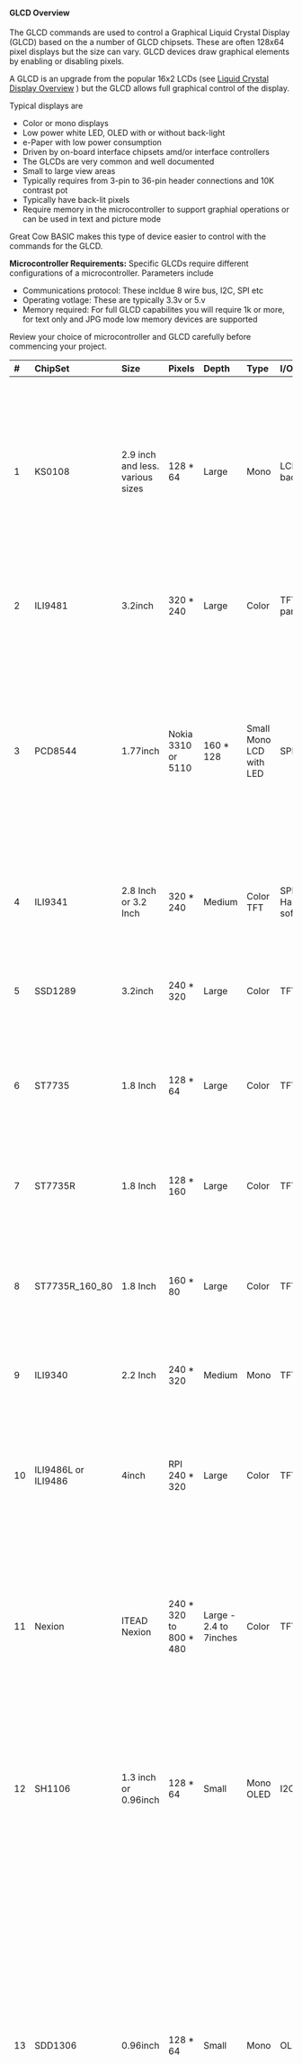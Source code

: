 <div class="section">

<div class="titlepage">

<div>

<div>

#### <span id="glcd_overview"></span>GLCD Overview

</div>

</div>

</div>

The GLCD commands are used to control a Graphical Liquid Crystal Display
(GLCD) based on the a number of GLCD chipsets. These are often 128x64
pixel displays but the size can vary. GLCD devices draw graphical
elements by enabling or disabling pixels.

A GLCD is an upgrade from the popular 16x2 LCDs (see
<a href="lcd_overview" class="link" title="LCD Overview">Liquid Crystal Display Overview</a>
) but the GLCD allows full graphical control of the display.

Typical displays are

<div class="itemizedlist">

-   Color or mono displays
-   Low power white LED, OLED with or without back-light
-   e-Paper with low power consumption
-   Driven by on-board interface chipsets amd/or interface controllers
-   The GLCDs are very common and well documented
-   Small to large view areas
-   Typically requires from 3-pin to 36-pin header connections and 10K
    contrast pot
-   Typically have back-lit pixels
-   Require memory in the microcontroller to support graphial operations
    or can be used in text and picture mode

</div>

Great Cow BASIC makes this type of device easier to control with the
commands for the GLCD.

<span class="strong">**Microcontroller Requirements:**</span> Specific
GLCDs require different configurations of a microcontroller. Parameters
include

<div class="itemizedlist">

-   Communications protocol: These incldue 8 wire bus, I2C, SPI etc
-   Operating votlage: These are typically 3.3v or 5.v
-   Memory required: For full GLCD capabilites you will require 1k or
    more, for text only and JPG mode low memory devices are supported

</div>

Review your choice of microcontroller and GLCD carefully before
commencing your project.

<div class="informaltable">

<table data-border="1">
<thead>
<tr class="header">
<th style="text-align: left;"><span class="strong"><strong>#</strong></span></th>
<th style="text-align: left;"><span class="strong"><strong>ChipSet</strong></span></th>
<th style="text-align: left;"><span class="strong"><strong>Size</strong></span></th>
<th style="text-align: left;"><span class="strong"><strong>Pixels</strong></span></th>
<th style="text-align: left;"><span class="strong"><strong>Depth</strong></span></th>
<th style="text-align: left;"><span class="strong"><strong>Type</strong></span></th>
<th style="text-align: left;"><span class="strong"><strong>I/O</strong></span></th>
<th style="text-align: left;"><span class="strong"><strong>Support</strong></span></th>
<th style="text-align: left;"><span class="strong"><strong>Operating</strong></span></th>
<th style="text-align: left;"><span class="strong"><strong>Comments</strong></span></th>
<th style="text-align: left;"><span class="strong"><strong>Requirements</strong></span></th>
<th style="text-align: left;"><span class="strong"><strong>Assessment</strong></span></th>
</tr>
</thead>
<tbody>
<tr class="odd">
<td style="text-align: left;"><p>1</p></td>
<td style="text-align: left;"><p>KS0108</p></td>
<td style="text-align: left;"><p>2.9 inch and less. various sizes</p></td>
<td style="text-align: left;"><p>128 * 64</p></td>
<td style="text-align: left;"><p>Large</p></td>
<td style="text-align: left;"><p>Mono</p></td>
<td style="text-align: left;"><p>LCD typically with backlight</p></td>
<td style="text-align: left;"><p>8-bit parallel PIC and AVR: Software device specific protocol</p></td>
<td style="text-align: left;"><p>Typically operates at VCC 5. Always check voltage specifications 8-bit bus required.</p></td>
<td style="text-align: left;"><p>Bit 7 of the bus is read/write – this could cause potential lockup – this is low risk.   Uses the KS0107B (or NT7107C) a 64-channel common driver which generates the timing signal to control the two KS0108B segment drivers.</p></td>
<td style="text-align: left;"><p>Requires 12 ports/connections.</p></td>
<td style="text-align: left;"><p>These are low cost mono devices.</p></td>
</tr>
<tr class="even">
<td style="text-align: left;"><p>2</p></td>
<td style="text-align: left;"><p>ILI9481</p></td>
<td style="text-align: left;"><p>3.2inch</p></td>
<td style="text-align: left;"><p>320 * 240</p></td>
<td style="text-align: left;"><p>Large</p></td>
<td style="text-align: left;"><p>Color</p></td>
<td style="text-align: left;"><p>TFT LCD 8-bit parallel</p></td>
<td style="text-align: left;"><p>PIC: Set per bit. AVR: via Shield set via AND PORT command</p></td>
<td style="text-align: left;"><p>+VCC from 2.7 to 5. Always check voltage specifications</p></td>
<td style="text-align: left;"><p>UNO shield is excellent. Very fast display.</p></td>
<td style="text-align: left;"><p>SPI requires 4 ports plus 2 ports. Typically 6 in total.</p></td>
<td style="text-align: left;"><p>Good GLCD with very good GLCD performance.</p></td>
</tr>
<tr class="odd">
<td style="text-align: left;"><p>3</p></td>
<td style="text-align: left;"><p>PCD8544</p></td>
<td style="text-align: left;"><p>1.77inch</p></td>
<td style="text-align: left;"><p>Nokia 3310 or 5110</p></td>
<td style="text-align: left;"><p>160 * 128</p></td>
<td style="text-align: left;"><p>Small Mono LCD with LED</p></td>
<td style="text-align: left;"><p>SPI</p></td>
<td style="text-align: left;"><p>PIC and AVR: Device specific SPI command, all in software.</p></td>
<td style="text-align: left;"><p>Display can operate in text mode only for low RAM microcontrollers as full GLCD capabilities requires 512bytes of RAM. +VCC 3.3. Always check voltage specifications Nice display. Sensitive to operating voltages.</p></td>
<td style="text-align: left;"><p>Minimum RAM required is 512 bytes then add user variables for graphics mode, this display can operate in text mode only for low RAM microcontrollers.</p></td>
<td style="text-align: left;"><p>SPI requires 4 ports plus 2 ports. Typically 6 in total.</p></td>
<td style="text-align: left;"><p>Good for cost and performance</p></td>
</tr>
<tr class="even">
<td style="text-align: left;"><p>4</p></td>
<td style="text-align: left;"><p>ILI9341</p></td>
<td style="text-align: left;"><p>2.8 Inch or 3.2 Inch</p></td>
<td style="text-align: left;"><p>320 * 240</p></td>
<td style="text-align: left;"><p>Medium</p></td>
<td style="text-align: left;"><p>Color TFT</p></td>
<td style="text-align: left;"><p>SPI PIC and AVR: Hardware and software SPI</p></td>
<td style="text-align: left;"><p>Typically operates at VCC 5. Always check voltage specifications</p></td>
<td style="text-align: left;"><p>+VCC from 2.7 to 5. Always check voltage specifications</p></td>
<td style="text-align: left;"><p>Very nice display.</p></td>
<td style="text-align: left;"><p>SPI requires 4 ports plus 2 ports. Typically 6 in total.</p></td>
<td style="text-align: left;"><p>Good for cost and performance</p></td>
</tr>
<tr class="odd">
<td style="text-align: left;"><p>5</p></td>
<td style="text-align: left;"><p>SSD1289</p></td>
<td style="text-align: left;"><p>3.2inch</p></td>
<td style="text-align: left;"><p>240 * 320</p></td>
<td style="text-align: left;"><p>Large</p></td>
<td style="text-align: left;"><p>Color</p></td>
<td style="text-align: left;"><p>TFT LCD</p></td>
<td style="text-align: left;"><p>16-bit parallel AVR: Software device specific protocol.</p></td>
<td style="text-align: left;"><p>Typically operates at VCC 5. Always check voltage specifications</p></td>
<td style="text-align: left;"><p>Mega2560 shield required.</p></td>
<td style="text-align: left;"><p>Connectivity requires 20 ports.</p></td>
<td style="text-align: left;"><p>Good for Mega2560 type shields</p></td>
</tr>
<tr class="even">
<td style="text-align: left;"><p>6</p></td>
<td style="text-align: left;"><p>ST7735</p></td>
<td style="text-align: left;"><p>1.8 Inch</p></td>
<td style="text-align: left;"><p>128 * 64</p></td>
<td style="text-align: left;"><p>Large</p></td>
<td style="text-align: left;"><p>Color</p></td>
<td style="text-align: left;"><p>TFT LCD</p></td>
<td style="text-align: left;"><p>SPI</p></td>
<td style="text-align: left;"><p>PIC and AVR: Hardware and software SPI</p></td>
<td style="text-align: left;"><p>Typically operates at VCC 5. Always check voltage specifications Very nice display.</p></td>
<td style="text-align: left;"><p>SPI requires 4 ports plus 2 ports. Typically 6 in total.</p></td>
<td style="text-align: left;"><p>Good for cost and performance</p></td>
</tr>
<tr class="odd">
<td style="text-align: left;"><p>7</p></td>
<td style="text-align: left;"><p>ST7735R</p></td>
<td style="text-align: left;"><p>1.8 Inch</p></td>
<td style="text-align: left;"><p>128 * 160</p></td>
<td style="text-align: left;"><p>Large</p></td>
<td style="text-align: left;"><p>Color</p></td>
<td style="text-align: left;"><p>TFT LCD</p></td>
<td style="text-align: left;"><p>SPI</p></td>
<td style="text-align: left;"><p>PIC and AVR: Hardware and software SPI</p></td>
<td style="text-align: left;"><p>Typically operates at VCC 5. Always check voltage specifications Very nice display.</p></td>
<td style="text-align: left;"><p>SPI requires 4 ports plus 2 ports. Typically 6 in total.</p></td>
<td style="text-align: left;"><p>Good for cost and performance</p></td>
</tr>
<tr class="even">
<td style="text-align: left;"><p>8</p></td>
<td style="text-align: left;"><p>ST7735R_160_80</p></td>
<td style="text-align: left;"><p>1.8 Inch</p></td>
<td style="text-align: left;"><p>160 * 80</p></td>
<td style="text-align: left;"><p>Large</p></td>
<td style="text-align: left;"><p>Color</p></td>
<td style="text-align: left;"><p>TFT LCD</p></td>
<td style="text-align: left;"><p>SPI</p></td>
<td style="text-align: left;"><p>PIC and AVR: Hardware and software SPI</p></td>
<td style="text-align: left;"><p>Typically operates at VCC 5. Always check voltage specifications Very nice display.</p></td>
<td style="text-align: left;"><p>SPI requires 4 ports plus 2 ports. Typically 6 in total.</p></td>
<td style="text-align: left;"><p>Good for cost and performance</p></td>
</tr>
<tr class="odd">
<td style="text-align: left;"><p>9</p></td>
<td style="text-align: left;"><p>ILI9340</p></td>
<td style="text-align: left;"><p>2.2 Inch</p></td>
<td style="text-align: left;"><p>240 * 320</p></td>
<td style="text-align: left;"><p>Medium</p></td>
<td style="text-align: left;"><p>Mono</p></td>
<td style="text-align: left;"><p>TFT LCD</p></td>
<td style="text-align: left;"><p>SPI</p></td>
<td style="text-align: left;"><p>PIC and AVR: Hardware and software SPI</p></td>
<td style="text-align: left;"><p>Typically operates at VCC 5. Always check voltage specifications</p></td>
<td style="text-align: left;"><p>SPI requires 4 ports plus 2 ports. Typically 6 in total.</p></td>
<td style="text-align: left;"><p>Good for cost and performance</p></td>
</tr>
<tr class="even">
<td style="text-align: left;"><p>10</p></td>
<td style="text-align: left;"><p>ILI9486L or ILI9486</p></td>
<td style="text-align: left;"><p>4inch</p></td>
<td style="text-align: left;"><p>RPI 240 * 320</p></td>
<td style="text-align: left;"><p>Large</p></td>
<td style="text-align: left;"><p>Color</p></td>
<td style="text-align: left;"><p>TFT LCD</p></td>
<td style="text-align: left;"><p>SPI and 8Bit Bus</p></td>
<td style="text-align: left;"><p>PIC and AVR: Hardware and software SPI AVR: 8Bit Bus using an UNO Shield. PIC: 8bit port suppported.</p></td>
<td style="text-align: left;"><p>Typically operates at VCC 5. Always check voltage specifications Great pixel display.</p></td>
<td style="text-align: left;"><p>SPI requires 4 ports plus 2 ports. Typically 6 in total. 8Bit Bus requires 8 ports plus 4 control ports. Typically 13 in total using an 8bit bus solution.</p></td>
<td style="text-align: left;"><p>An expensive option</p></td>
</tr>
<tr class="odd">
<td style="text-align: left;"><p>11</p></td>
<td style="text-align: left;"><p>Nexion</p></td>
<td style="text-align: left;"><p>ITEAD Nexion</p></td>
<td style="text-align: left;"><p>240 * 320 to 800 * 480</p></td>
<td style="text-align: left;"><p>Large - 2.4 to 7inches</p></td>
<td style="text-align: left;"><p>Color</p></td>
<td style="text-align: left;"><p>TFT LCD</p></td>
<td style="text-align: left;"><p>Serial - hardware or software serial is supported.</p></td>
<td style="text-align: left;"><p>Nextion specfic and GLCD command set</p></td>
<td style="text-align: left;"><p>Typically operates at VCC 5 with external power supply. Always check voltage specifications Great command set, you need to learn the GUI and then interface to Great Cow BASIC.</p></td>
<td style="text-align: left;"><p>2 ports for the read/write serial operations.</p></td>
<td style="text-align: left;"><p>A very nice option but if you need flexibility then the best!</p></td>
</tr>
<tr class="even">
<td style="text-align: left;"><p>12</p></td>
<td style="text-align: left;"><p>SH1106</p></td>
<td style="text-align: left;"><p>1.3 inch or 0.96inch</p></td>
<td style="text-align: left;"><p>128 * 64</p></td>
<td style="text-align: left;"><p>Small</p></td>
<td style="text-align: left;"><p>Mono OLED</p></td>
<td style="text-align: left;"><p>I2C</p></td>
<td style="text-align: left;"><p>PIC and AVR: Hardware and software I2C</p></td>
<td style="text-align: left;"><p>Always at 3.3v. Always check voltage specifications</p></td>
<td style="text-align: left;"><p>RAM for Full Mode GLCD is 1024 bytes or Low Memory GLCD is 128 bytes or 0 bytes for Text GLCD Mode then add user variables for graphics mode.</p></td>
<td style="text-align: left;"><p>I2C requires 2 ports.</p></td>
<td style="text-align: left;"><p>Good OLED display, excellent value for money</p></td>
</tr>
<tr class="odd">
<td style="text-align: left;"><p>13</p></td>
<td style="text-align: left;"><p>SDD1306</p></td>
<td style="text-align: left;"><p>0.96inch</p></td>
<td style="text-align: left;"><p>128 * 64</p></td>
<td style="text-align: left;"><p>Small</p></td>
<td style="text-align: left;"><p>Mono</p></td>
<td style="text-align: left;"><p>OLED</p></td>
<td style="text-align: left;"><p>I2C and SPI</p></td>
<td style="text-align: left;"><p>PIC and AVR: Hardware and software I2C, and software SPI</p></td>
<td style="text-align: left;"><p>RAM for Full Mode GLCD is 1024 bytes or Low Memory GLCD is 128 bytes or 0 bytes for Text GLCD Mode then add user variables for graphics mode. Typically operates at VCC 5. Always check voltage specifications Very good OLED display. Driver supports gaming. Minimum RAM required is 1024 bytes then add user variables for graphics mode.</p>
<p>Display can operate in text mode only for low RAM microcontrollers</p></td>
<td style="text-align: left;"><p>SPI requires 4 ports plus 2 ports. Typically 6 in total.</p>
<p>I2C requires 2 ports.</p></td>
<td style="text-align: left;"><p>Good OLED display, excellent value for money</p></td>
</tr>
<tr class="even">
<td style="text-align: left;"><p>14</p></td>
<td style="text-align: left;"><p>SDD1306 Twin Screen</p></td>
<td style="text-align: left;"><p>0.96inch * 2</p></td>
<td style="text-align: left;"><p>128 * 128</p></td>
<td style="text-align: left;"><p>Small</p></td>
<td style="text-align: left;"><p>Mono</p></td>
<td style="text-align: left;"><p>OLED</p></td>
<td style="text-align: left;"><p>I2C and SPI</p></td>
<td style="text-align: left;"><p>PIC and AVR: Hardware and software I2C, and software SPI</p></td>
<td style="text-align: left;"><p>RAM for Full Mode GLCD is 2048 bytes or Low Memory GLCD is 128 bytes or 0 bytes for Text GLCD Mode then add user variables for graphics mode. Typically operates at VCC 5. Always check voltage specifications Very good OLED display. Driver supports gaming. Minimum RAM required is 1024 bytes then add user variables for graphics mode.</p>
<p>Display can operate in text mode only for low RAM microcontrollers</p></td>
<td style="text-align: left;"><p>SPI requires 4 ports plus 3 ports. Typically 7 in total.</p>
<p>I2C requires 2 ports.</p></td>
<td style="text-align: left;"><p>Good OLED display, excellent value for money</p></td>
</tr>
<tr class="odd">
<td style="text-align: left;"><p>15</p></td>
<td style="text-align: left;"><p>SDD1306_32</p></td>
<td style="text-align: left;"><p>0.96inch</p></td>
<td style="text-align: left;"><p>128 * 32</p></td>
<td style="text-align: left;"><p>Very small</p></td>
<td style="text-align: left;"><p>Mono</p></td>
<td style="text-align: left;"><p>OLED</p></td>
<td style="text-align: left;"><p>I2C and SPI</p></td>
<td style="text-align: left;"><p>PIC and AVR: Hardware and software I2C, and software SPI</p></td>
<td style="text-align: left;"><p>RAM for Full Mode GLCD is 512 bytes or Low Memory GLCD is 128 bytes or 0 bytes for Text GLCD Mode then add user variables for graphics mode. Typically operates at VCC 5. Always check voltage specifications Best small OLED display. Driver supports gaming. Minimum RAM required is 512 bytes then add user variables for graphics mode, this display can operate in text mode only for low RAM microcontrollers</p></td>
<td style="text-align: left;"><p>SPI requires 4 ports plus 2 ports. Typically 6 in total.</p>
<p>I2C requires 2 ports.</p></td>
<td style="text-align: left;"><p>Good OLED display, excellent value for money</p></td>
</tr>
<tr class="even">
<td style="text-align: left;"><p>16</p></td>
<td style="text-align: left;"><p>ST7920</p></td>
<td style="text-align: left;"><p>2.9inch</p></td>
<td style="text-align: left;"><p>128 * 64</p></td>
<td style="text-align: left;"><p>Large</p></td>
<td style="text-align: left;"><p>Mono</p></td>
<td style="text-align: left;"><p>LCD typically with backlight 8-bit parallel</p></td>
<td style="text-align: left;"><p>PIC and AVR: Software device specific protocol.</p></td>
<td style="text-align: left;"><p>Typically operates at VCC 5. Always check voltage specifications</p></td>
<td style="text-align: left;"><p>8-bit bus required. Bit 7 of the bus is read/write – this could cause potential lockup – this is low risk.</p>
<p>This looks like a KS0108 but it is NOT! Supports Chinese font set.</p></td>
<td style="text-align: left;"><p>Requires 12 ports.</p></td>
<td style="text-align: left;"><p>A very slow device.</p></td>
</tr>
<tr class="odd">
<td style="text-align: left;"><p>17</p></td>
<td style="text-align: left;"><p>HX8347G</p></td>
<td style="text-align: left;"><p>2.2inch</p></td>
<td style="text-align: left;"><p>240 * 320</p></td>
<td style="text-align: left;"><p>Large</p></td>
<td style="text-align: left;"><p>Color</p></td>
<td style="text-align: left;"><p>TFT LCD</p></td>
<td style="text-align: left;"><p>SPI</p></td>
<td style="text-align: left;"><p>AVR 8 bit bus</p></td>
<td style="text-align: left;"><p>Typically operates at VCC 5. Always check voltage specifications Great pixel display.</p></td>
<td style="text-align: left;"><p>Controller requires 8 ports plus 5 control ports. Typically 13 in total with an UNO shield.</p></td>
<td style="text-align: left;"><p>An very nice display</p></td>
</tr>
<tr class="even">
<td style="text-align: left;"><p>18</p></td>
<td style="text-align: left;"><p>SDD1331</p></td>
<td style="text-align: left;"><p>0.96inch</p></td>
<td style="text-align: left;"><p>96 * 48</p></td>
<td style="text-align: left;"><p>Small</p></td>
<td style="text-align: left;"><p>Color</p></td>
<td style="text-align: left;"><p>OLED</p></td>
<td style="text-align: left;"><p>SPI</p></td>
<td style="text-align: left;"><p>PIC and AVR: Hardware and software I2C, and software SPI</p></td>
<td style="text-align: left;"><p>Typically operates at VCC 5. Always check voltage specifications</p></td>
<td style="text-align: left;"><p>SPI requires typically 6 in total.</p></td>
<td style="text-align: left;"><p>Very good color OLED display, excellent value for money</p></td>
</tr>
<tr class="odd">
<td style="text-align: left;"><p>19</p></td>
<td style="text-align: left;"><p>ILI9326</p></td>
<td style="text-align: left;"><p>3.00inch</p></td>
<td style="text-align: left;"><p>400 * 320</p></td>
<td style="text-align: left;"><p>Large</p></td>
<td style="text-align: left;"><p>Color</p></td>
<td style="text-align: left;"><p>OLED</p></td>
<td style="text-align: left;"><p>8 bit bus</p></td>
<td style="text-align: left;"><p>PIC and AVR: 8 bit bus</p></td>
<td style="text-align: left;"><p>Typically operates at VCC 3.3. Always check voltage specifications</p></td>
<td style="text-align: left;"><p>Requires typically 13 in total plus 0v, VCC and LED.</p></td>
<td style="text-align: left;"><p>Good color OLED display, good value for money as it is fast. But, the rotate is all executed in software and this does slow down processing.</p>
<p><br />
The LED connected is typically to ground. You can solder the GND connect to make the backlite permanently on.</p></td>
</tr>
<tr class="even">
<td style="text-align: left;"><p>20</p></td>
<td style="text-align: left;"><p>NT7108C</p></td>
<td style="text-align: left;"><p>2.9 inch and less. various sizes</p></td>
<td style="text-align: left;"><p>128 * 64</p></td>
<td style="text-align: left;"><p>Large</p></td>
<td style="text-align: left;"><p>Mono</p></td>
<td style="text-align: left;"><p>LCD typically with backlight</p></td>
<td style="text-align: left;"><p>8-bit parallel PIC and AVR: Software device specific protocol</p></td>
<td style="text-align: left;"><p>Typically operates at VCC 5. Always check voltage specifications 8-bit bus required.</p></td>
<td style="text-align: left;"><p>Look similar to KS0108, but, it is NOT the same, hence this driver.   Uses the Winstar’s WDG0151-TMI module, which is a 128×64 pixel monochromatic display.   This uses two Neotic display controller chips: NT7108C and NT7107C. The WDG0151 module contains two sets of it to drive 128 segments.   On the other hand, the KS0107B (or NT7107C) is a 64-channel common driver which generates the timing signal to control the two KS0108B segment drivers.<br />
<br />
The NT7108C is very sensitive with respect to clock timing.   You may have to adjust to ensure the display operates as correctly.</p></td>
<td style="text-align: left;"><p>Requires 12 ports/connections.</p></td>
<td style="text-align: left;"><p>These are medium cost mono devices.</p></td>
</tr>
<tr class="odd">
<td style="text-align: left;"><p>21</p></td>
<td style="text-align: left;"><p>T6963_64</p></td>
<td style="text-align: left;"><p>4inches by 2inches</p></td>
<td style="text-align: left;"><p>240 * 64</p></td>
<td style="text-align: left;"><p>Large</p></td>
<td style="text-align: left;"><p>Mono</p></td>
<td style="text-align: left;"><p>LCD typically with backlight</p></td>
<td style="text-align: left;"><p>8-bit parallel PIC and AVR: Software device specific protocol</p></td>
<td style="text-align: left;"><p>Typically operates at VCC 5. Always check voltage specifications 8-bit bus required.</p></td>
<td style="text-align: left;"><p>Operating similar to KS0108 and an LCD. segment drivers.<br />
<br />
</p></td>
<td style="text-align: left;"><p>Requires 12 ports/connections.</p></td>
<td style="text-align: left;"><p>These are medium cost mono devices.</p></td>
</tr>
<tr class="even">
<td style="text-align: left;"><p>22</p></td>
<td style="text-align: left;"><p>T6963_128</p></td>
<td style="text-align: left;"><p>4inches by 2inches</p></td>
<td style="text-align: left;"><p>240 * 128</p></td>
<td style="text-align: left;"><p>Large</p></td>
<td style="text-align: left;"><p>Mono</p></td>
<td style="text-align: left;"><p>LCD typically with backlight</p></td>
<td style="text-align: left;"><p>8-bit parallel PIC and AVR: Software device specific protocol</p></td>
<td style="text-align: left;"><p>Typically operates at VCC 5. Always check voltage specifications 8-bit bus required.</p></td>
<td style="text-align: left;"><p>Operating similar to KS0108 and an LCD. segment drivers.<br />
<br />
</p></td>
<td style="text-align: left;"><p>Requires 12 ports/connections.</p></td>
<td style="text-align: left;"><p>These are medium cost mono devices.</p></td>
</tr>
<tr class="odd">
<td style="text-align: left;"><p>23</p></td>
<td style="text-align: left;"><p>UC1601</p></td>
<td style="text-align: left;"><p>4.00inch</p></td>
<td style="text-align: left;"><p>132 * 22</p></td>
<td style="text-align: left;"><p>Medium</p></td>
<td style="text-align: left;"><p>Mono</p></td>
<td style="text-align: left;"><p>OLED</p></td>
<td style="text-align: left;"><p>I2C and SPI</p></td>
<td style="text-align: left;"><p>PIC and AVR: Hardware and software I2C, and software SPI</p></td>
<td style="text-align: left;"><p>RAM for Full Mode GLCD is 396 bytes or Low Memory GLCD is 128 bytes or 0 bytes for Text GLCD Mode then add user variables for graphics mode. Typically operates at VCC 2.8v. Always check voltage specifications Very good display. Driver supports gaming. Minimum RAM required is 396 bytes then add user variables for graphics mode.</p></td>
<td style="text-align: left;"><p>Requires up to 5 ports/connections.</p></td>
<td style="text-align: left;"><p>Low cost device</p></td>
</tr>
<tr class="even">
<td style="text-align: left;"><p>24</p></td>
<td style="text-align: left;"><p>SDD1351</p></td>
<td style="text-align: left;"><p>1.50inch</p></td>
<td style="text-align: left;"><p>128 * 128</p></td>
<td style="text-align: left;"><p>Small</p></td>
<td style="text-align: left;"><p>Color</p></td>
<td style="text-align: left;"><p>OLED</p></td>
<td style="text-align: left;"><p>SPI</p></td>
<td style="text-align: left;"><p>PIC and AVR: Hardware and software I2C, and software SPI</p></td>
<td style="text-align: left;"><p>Typically operates at VCC 3.3 or 5. Always check voltage specifications</p></td>
<td style="text-align: left;"><p>SPI requires typically 6 in total.</p></td>
<td style="text-align: left;"><p>Very good color OLED display, excellent value for money</p></td>
</tr>
<tr class="odd">
<td style="text-align: left;"><p>25</p></td>
<td style="text-align: left;"><p>Waveshare e-Paper</p></td>
<td style="text-align: left;"><p>Various Size from 2.13 to 7.5 inches</p></td>
<td style="text-align: left;"><p>104 * 112 to 640 * 384</p></td>
<td style="text-align: left;"><p>Small to very large</p></td>
<td style="text-align: left;"><p>Black and White</p></td>
<td style="text-align: left;"><p>Microencapsulated Electrophoretic Display</p></td>
<td style="text-align: left;"><p>SPI</p></td>
<td style="text-align: left;"><p>PIC and AVR: Hardware and software I2C, and software SPI</p></td>
<td style="text-align: left;"><p>Typically operates at VCC 3.3. Always check voltage specifications</p></td>
<td style="text-align: left;"><p>SPI requires typically 6 in total.</p></td>
<td style="text-align: left;"><p>Very good color e-Paper displays, excellent value for money Display can operate in text mode only for low RAM microcontrollers using SRAM solution.</p></td>
</tr>
<tr class="even">
<td style="text-align: left;"><p>26</p></td>
<td style="text-align: left;"><p>ST7789</p></td>
<td style="text-align: left;"><p>2.0 Inch</p></td>
<td style="text-align: left;"><p>240 * 240</p></td>
<td style="text-align: left;"><p>Medium</p></td>
<td style="text-align: left;"><p>Color TFT</p></td>
<td style="text-align: left;"><p>SPI PIC and AVR: Hardware and software SPI</p></td>
<td style="text-align: left;"><p>Typically operates at 3v3. Always check voltage specifications</p></td>
<td style="text-align: left;"><p>+VCC from 3v3. Always check voltage specifications</p></td>
<td style="text-align: left;"><p>Very nice display.</p></td>
<td style="text-align: left;"><p>SPI requires 3 ports (data, clock &amp; command/data) plus 1 port ( reset ). Typically 4 in total.</p></td>
<td style="text-align: left;"><p>Good for cost and performance</p></td>
</tr>
<tr class="odd">
<td style="text-align: left;"><p>27</p></td>
<td style="text-align: left;"><p>ST7735R_160_80</p></td>
<td style="text-align: left;"><p>1.8 Inch</p></td>
<td style="text-align: left;"><p>160 * 80</p></td>
<td style="text-align: left;"><p>Large</p></td>
<td style="text-align: left;"><p>Color</p></td>
<td style="text-align: left;"><p>TFT LCD</p></td>
<td style="text-align: left;"><p>SPI</p></td>
<td style="text-align: left;"><p>PIC and AVR: Hardware and software SPI</p></td>
<td style="text-align: left;"><p>Typically operates only at VCC 3.3. Always check voltage specifications Very nice display.</p></td>
<td style="text-align: left;"><p>SPI requires 4 ports plus 2 ports. Typically 6 in total.</p></td>
<td style="text-align: left;"><p>Good for cost and performance</p></td>
</tr>
<tr class="even">
<td style="text-align: left;"><p>28</p></td>
<td style="text-align: left;"><p>ILI9488</p></td>
<td style="text-align: left;"><p>3.2inch</p></td>
<td style="text-align: left;"><p>320 * 240</p></td>
<td style="text-align: left;"><p>Large</p></td>
<td style="text-align: left;"><p>Color</p></td>
<td style="text-align: left;"><p>TFT LCD SPI</p></td>
<td style="text-align: left;"><p>PIC/&amp;AVR: SPI Only</p></td>
<td style="text-align: left;"><p>+VCC from 3v3 to 5. GLCD I/O is ONLY 3v3. Always check voltage specifications.</p></td>
<td style="text-align: left;"><p>Display is good, however, slower than comparable (size) GLCDs as the color definitions are four bytes ( typical color definitions are two bytes)</p></td>
<td style="text-align: left;"><p>SPI requires 4 ports plus 2 ports. Typically 6 in total.</p></td>
<td style="text-align: left;"><p>Acceptable GLCD performance.</p></td>
</tr>
<tr class="odd">
<td style="text-align: left;"><p>29</p></td>
<td style="text-align: left;"><p>ST7567</p></td>
<td style="text-align: left;"><p>1.9inch</p></td>
<td style="text-align: left;"><p>128 * 64</p></td>
<td style="text-align: left;"><p>Medium</p></td>
<td style="text-align: left;"><p>Mono</p></td>
<td style="text-align: left;"><p>LCD</p></td>
<td style="text-align: left;"><p>I2C and SPI</p></td>
<td style="text-align: left;"><p>PIC and AVR: Software I2C, and, hardware software SPI. Harware IC2 fails as the ST7567 does not comply witht the I2C standard.</p></td>
<td style="text-align: left;"><p>+VCC from 3v3 to 5. GLCD I/O is ONLY 3v3. Always check voltage specifications.</p></td>
<td style="text-align: left;"><p>SPI requires 4 ports plus 2 ports. Typically 6 in total.</p>
<p>I2C requires 2 ports.</p></td>
<td style="text-align: left;"><p>Typically operates at VCC 3v3 but may support 5v0. Always check voltage specifications Very good LCD display. Driver supports gaming. Minimum RAM required is 1024 bytes then add user variables for graphics mode.</p></td>
</tr>
</tbody>
</table>

</div>

<span class="strong">**Setup:**</span>

You <span class="strong">**must**</span> include the `glcd.h` file at
the top of your program. The file needs to be in brackets as shown
below.

``` screen
    #include <GLCD.h>
```

<span class="strong">**Defines:**</span>

There are several connections that must be defined to use the GLCD
commands with a GLCD display. The <span class="emphasis">*I/O
pin*</span> is the pin on the Microchip PIC or the Atmel AVR
microcontroller that is connected to that specific pin on the graphical
LCD.

<span class="strong">**Example: KS0108 connectivity**</span>

``` screen
    #define GLCD_RW   _I/O pin_ ‘Read/Write pin connection
    #define GLCD_RESET  _I/O pin_ ‘Reset pin connection
    #define GLCD_CS1  _I/O pin_ ‘CS1 pin connection
    #define GLCD_CS2  _I/O pin_ ‘CS2 pin connection
    #define GLCD_RS   _I/O pin_ ‘RS pin connection
    #define GLCD_ENABLE _I/O pin_ ‘Enable pin Connection
    #define GLCD_DB0  _I/O pin_ ‘Data pin 0 Connection
    #define GLCD_DB1  _I/O pin_ ‘Data pin 1 Connection
    #define GLCD_DB2  _I/O pin_ ‘Data pin 2 Connection
    #define GLCD_DB3  _I/O pin_ ‘Data pin 3 Connection
    #define GLCD_DB4  _I/O pin_ ‘Data pin 4 Connection
    #define GLCD_DB5  _I/O pin_ ‘Data pin 5 Connection
    #define GLCD_DB6  _I/O pin_ ‘Data pin 6 Connection
    #define GLCD_DB7  _I/O pin_ ‘Data pin 7 Connection
    #define GLCD_PROTECTOVERRUN 'prevent screen overdrawing     'SSD1306 GLCD only
    #define GLCDDirection       'Invert GLCD Y axis             'KS0108 GCD only
```

Common commands supported across the range of supported GLCDs are:

<div class="informaltable">

| <span class="strong">**Command**</span> | <span class="strong">**Purpose**</span>                                                  | <span class="strong">**Example**</span>                                                        |
|:----------------------------------------|:-----------------------------------------------------------------------------------------|:-----------------------------------------------------------------------------------------------|
| `GLCDCLS`                               | Clear screen of GLCD                                                                     | `GLCDCLS`                                                                                      |
| `GLCDPrint`                             | Print string of characters on GLCD using GCB font set                                    | `GLCDPrint( Xposition, Yposition, Stringvariable` )                                            |
| `GLCDDrawChar`                          | Print character on GLCD using GCB font set                                               | `GLCDDrawChar( Xposition, Yposition, CharCode )`                                               |
| `GLCDDrawString`                        | Print characters on GLCD using GCB font set                                              | `GLCDDrawString( Xposition, Yposition, Stringvariable )`                                       |
| `Box`                                   | Draw a box on the GLCD to a specific size                                                | `Box ( Xposition1, Yposition1, Xposition2, Yposition2, [Optional In LineColour as 0 or 1] )`   |
| `FilledBox`                             | Draw a box on the GLCD to a specific size that is filled with the foreground colour.     | `FilledBox (Xposition1, Yposition1, Xposition2, Yposition2, [Optional In LineColour 0 or 1] )` |
| `Line`                                  | Draw a line on the GLCD to a specific length that is filled with the specific attribute. | `Line ( Xposition1, Yposition1, Xposition2, Yposition2, [Optional In LineColour 0 or 1] )`     |
| `PSet`                                  | Set a pixel on the GLCD at a specific position that is set with the specific attribute.  | `PSet(Xposition, Yposition, Pixel Colour 0 or 1)`                                              |

</div>

  
  

Public variable supported across the range of supported GLCDs are shown
in the table below. These variables control the user definable
parameters of a specific GLCD.

<div class="informaltable">

<table data-border="1">
<thead>
<tr class="header">
<th style="text-align: left;"><span class="strong"><strong>Variable</strong></span></th>
<th style="text-align: left;"><span class="strong"><strong>Purpose</strong></span></th>
<th style="text-align: left;"><span class="strong"><strong>Type</strong></span></th>
</tr>
</thead>
<tbody>
<tr class="odd">
<td style="text-align: left;"><p><code class="literal">GLCDBackground</code></p></td>
<td style="text-align: left;"><p>Color of GLCD background.</p></td>
<td style="text-align: left;"><p>Can be monochrome or color.<br />
For mono GLCDs the default is White or 0x0001. For color GLCDs the default is White or 0xFFFF.</p></td>
</tr>
<tr class="even">
<td style="text-align: left;"><p><code class="literal">GLCDForeground</code></p></td>
<td style="text-align: left;"><p>Color of GLCD foreground.</p></td>
<td style="text-align: left;"><p>Can be monochrome or color.<br />
For mono GLCDs the default is non-white or 0x0000. For color GLCDs the default is Black or 0x0000.</p></td>
</tr>
<tr class="odd">
<td style="text-align: left;"><p><code class="literal">GLCDFontWidth</code></p></td>
<td style="text-align: left;"><p>Width of the current GLCD font.</p></td>
<td style="text-align: left;"><p>Default is 6 pixels.</p></td>
</tr>
<tr class="even">
<td style="text-align: left;"><p><code class="literal">GLCDfntDefault</code></p></td>
<td style="text-align: left;"><p>Size of the current GLCD font.</p></td>
<td style="text-align: left;"><p>Default is 0.+ This equates to the standard GCB font set.</p></td>
</tr>
<tr class="odd">
<td style="text-align: left;"><p><code class="literal">GLCDfntDefaultsize</code></p></td>
<td style="text-align: left;"><p>Size of the current GLCD font.</p></td>
<td style="text-align: left;"><p>Default is 1.+ This equates to the 8 pixel high.</p></td>
</tr>
</tbody>
</table>

</div>

For color TFT displays any color can be defined using a valid
hexidecimal word value between 0x0000 to 0xFFFF., see
<http://www.barth-dev.de/online/rgb565-color-picker/> for a wider range
of color parameters.

The following color constants are prevent-defined.

``` screen
    TFT_BLACK       0x0000
    TFT_NAVY        0x000F
    TFT_DARKGREEN   0x03E0
    TFT_DARKCYAN    0x03EF
    TFT_MAROON      0x7800
    TFT_PURPLE      0x780F
    TFT_OLIVE       0x7BE0
    TFT_LIGHTGREY   0xC618
    TFT_DARKGREY    0x7BEF
    TFT_BLUE        0x001F
    TFT_GREEN       0x07E0
    TFT_CYAN        0x07FF
    TFT_RED         0xF800
    TFT_MAGENTA     0xF81F
    TFT_YELLOW      0xFFE0
    TFT_WHITE       0xFFFF
    TFT_ORANGE      0xFD20
    TFT_GREENYELLOW 0xAFE5
    TFT_PINK        0xF81F
```

This example shows how to drive a KS0108 based Graphic LCD module with
the built in commands of Great Cow BASIC. See
<a href="http://www.greatcowbasic.com/sample-projects" class="link">Graphic LCD</a>
for details, this is an external web site.

<span class="strong">**Example:**</span>

``` screen
    ;Chip Settings
    #chip 16F886,16
    '#config MCLRE = on 'enable reset switch on CHIPINO
    #include <GLCD.h>

    ;Defines (Constants)
    #define GLCD_RW PORTB.1  'D9 to pin 5 of LCD
    #define GLCD_RESET PORTB.5 'D13 to pin 17 of LCD
    #define GLCD_CS1 PORTB.3 'D12 to actually since CS1, CS2 can be inverted
    #define GLCD_CS2 PORTB.4 'D11 to actually since CS1, CS2 can be inverted
    #define GLCD_RS PORTB.0  'D8 to pin 4 D/I pin on LCD
    #define GLCD_ENABLE PORTB.2 'D10 to Pin 6 on LCD
    #define GLCD_DB0 PORTC.7 'D0 to pin 7 on LCD
    #define GLCD_DB1 PORTC.6 'D1 to pin 8 on LCD
    #define GLCD_DB2 PORTC.5 'D2 to pin 9 on LCD
    #define GLCD_DB3 PORTC.4 'D3 to pin 10 on LCD
    #define GLCD_DB4 PORTC.3 'D4 to pin 11 on LCD
    #define GLCD_DB5 PORTC.2 'D5 to pin 12 on LCD
    #define GLCD_DB6 PORTC.1 'D6 to pin 13 on LCD
    #define GLCD_DB7 PORTC.0 'D7 to pin 14 on LCD

    Start:
    GLCDCLS
    GLCDPrint 0,10,"Hello"        'Print Hello
    wait 5 s
    GLCDPrint 0,10, "ASCII #:"    'Print ASCII #:
    Box 18,30,28,40               'Draw Box Around ASCII Character
    for char = 15 to 129          'Print 0 through 9
      GLCDPrint 17, 20 , Str(char)+"  "
      GLCDdrawCHAR 20,30, char
      wait 125 ms
    next
    line 0,50,127,50               'Draw Line using line command
    for xvar = 0 to 80             'Draw line using Pset command
        pset xvar,63,on                    '
    next                                        '
    Wait 1 s
    GLCDPrint 0,10,"End  "          'Print Hello
    wait 1 s
    Goto Start
```

<span class="strong">**For more help, see**</span>
<a href="graphical_lcd_demonstration" class="link" title="Graphical LCD Demonstration">Graphical LCD Demonstration</a>,
<a href="glcdcls" class="link" title="GLCDCLS">GLCDCLS</a>,
<a href="glcddrawchar" class="link" title="GLCDDrawChar">GLCDDrawChar</a>,
<a href="glcdprint" class="link" title="GLCDPrint">GLCDPrint</a>,
<a href="glcdreadbyte" class="link" title="GLCDReadByte">GLCDReadByte</a>,
<a href="glcdwritebyte" class="link" title="GLCDWriteByte">GLCDWriteByte</a>,
<a href="pset" class="link" title="Pset">Pset</a>

</div>
